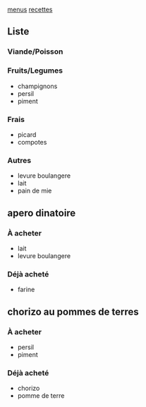 [menus](/menu.html)
[recettes](/recipe.html)

## Liste
### Viande/Poisson
### Fruits/Legumes
- champignons
- persil
- piment
### Frais
- picard
- compotes
### Autres
- levure boulangere
- lait
- pain de mie

## apero dinatoire
### À acheter
- lait
- levure boulangere
### Déjà acheté 
- farine

## chorizo au pommes de terres
### À acheter
- persil
- piment
### Déjà acheté 
- chorizo
- pomme de terre
